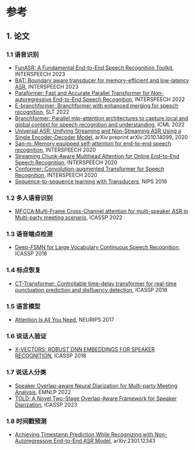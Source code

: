 # 参考

## 1. 论文

### 1.1 语音识别

- [FunASR: A Fundamental End-to-End Speech Recognition Toolkit](https://arxiv.org/abs/2305.11013), INTERSPEECH 2023
- [BAT: Boundary aware transducer for memory-efficient and low-latency ASR](https://arxiv.org/abs/2305.11571), INTERSPEECH 2023
- [Paraformer: Fast and Accurate Parallel Transformer for Non-autoregressive End-to-End Speech Recognition](https://arxiv.org/abs/2206.08317), INTERSPEECH 2022
- [E-branchformer: Branchformer with enhanced merging for speech recognition](https://arxiv.org/abs/2210.00077), SLT 2022
- [Branchformer: Parallel mlp-attention architectures to capture local and global context for speech recognition and understanding](https://proceedings.mlr.press/v162/peng22a.html?ref=https://githubhelp.com), ICML 2022
- [Universal ASR: Unifying Streaming and Non-Streaming ASR Using a Single Encoder-Decoder Model](https://arxiv.org/abs/2010.14099), arXiv preprint arXiv:2010.14099, 2020
- [San-m: Memory equipped self-attention for end-to-end speech recognition](https://arxiv.org/pdf/2006.01713), INTERSPEECH 2020
- [Streaming Chunk-Aware Multihead Attention for Online End-to-End Speech Recognition](https://arxiv.org/abs/2006.01712), INTERSPEECH 2020
- [Conformer: Convolution-augmented Transformer for Speech Recognition](https://arxiv.org/abs/2005.08100),  INTERSPEECH 2020
- [Sequence-to-sequence learning with Transducers](https://arxiv.org/pdf/1211.3711.pdf), NIPS 2016

### 1.2 多人语音识别

- [MFCCA:Multi-Frame Cross-Channel attention for multi-speaker ASR in Multi-party meeting scenario](https://arxiv.org/abs/2210.05265), ICASSP 2022

### 1.3 语音端点检测

- [Deep-FSMN for Large Vocabulary Continuous Speech Recognition](https://arxiv.org/abs/1803.05030), ICASSP 2018

### 1.4 标点恢复

- [CT-Transformer: Controllable time-delay transformer for real-time punctuation prediction and disfluency detection](https://arxiv.org/pdf/2003.01309.pdf), ICASSP 2018

### 1.5 语言模型

- [Attention Is All You Need](https://arxiv.org/abs/1706.03762), NEURIPS 2017

### 1.6 说话人验证

- [X-VECTORS: ROBUST DNN EMBEDDINGS FOR SPEAKER RECOGNITION](https://www.danielpovey.com/files/2018_icassp_xvectors.pdf), ICASSP 2018

### 1.7 说话人分类

- [Speaker Overlap-aware Neural Diarization for Multi-party Meeting Analysis](https://arxiv.org/abs/2211.10243), EMNLP 2022
- [TOLD: A Novel Two-Stage Overlap-Aware Framework for Speaker Diarization](https://arxiv.org/abs/2303.05397), ICASSP 2023

### 1.8 时间戳预测

- [Achieving Timestamp Prediction While Recognizing with Non-Autoregressive End-to-End ASR Model](https://arxiv.org/abs/2301.12343), arXiv:2301.12343
